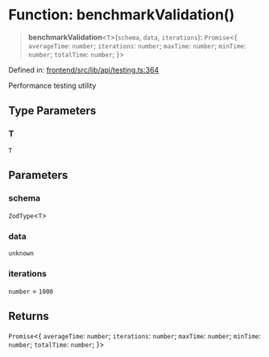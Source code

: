 # Function: benchmarkValidation()

> **benchmarkValidation**\<`T`\>(`schema`, `data`, `iterations`): `Promise`\<\{ `averageTime`: `number`; `iterations`: `number`; `maxTime`: `number`; `minTime`: `number`; `totalTime`: `number`; \}\>

Defined in: [frontend/src/lib/api/testing.ts:364](https://github.com/lsendel/sass/blob/ca8b2b87627589617e0de57047e1f50d53e78078/frontend/src/lib/api/testing.ts#L364)

Performance testing utility

## Type Parameters

### T

`T`

## Parameters

### schema

`ZodType`\<`T`\>

### data

`unknown`

### iterations

`number` = `1000`

## Returns

`Promise`\<\{ `averageTime`: `number`; `iterations`: `number`; `maxTime`: `number`; `minTime`: `number`; `totalTime`: `number`; \}\>
